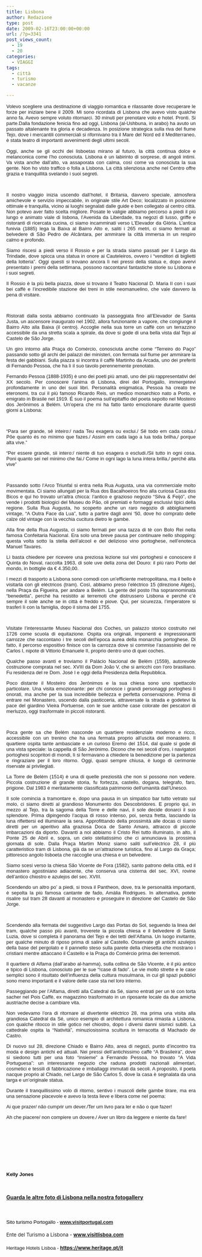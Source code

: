 ```yaml
---
title: Lisbona
author: Redazione
type: post
date: 2009-02-16T23:00:00+00:00
url: /?p=3341
post_views_count:
  - 19
  - 20
categories:
  - VIAGGI
tags:
  - città
  - turismo
  - vacanze

---
```

<p style="text&#45;align: justify; ">
  <font face="Arial, sans&#45;serif"><font size="2">Volevo scegliere una destinazione di viaggio romantica e rilassante dove recuperare le forze per iniziare bene il 2009. Mi sono ricordata di Lisbona che avevo visto qualche anno fa. Avevo sempre voluto ritornarci. 30 minuti per prenotare volo e hotel. Pronti. Si parte.</font></font><font face="Tahoma, sans&#45;serif"><font size="2"><font face="Arial, sans&#45;serif"><font size="2"><font face="Tahoma, sans&#45;serif"><font size="2">Dalla fondazione fenicia fino ad oggi, Lisbona (al&#45;Ushbuna, in arabo) ha avuto un passato altalenante tra gloria e decadenza. In posizione strategica sulla riva del fiume Tejo, dove i mercantili commerciali si rifornivano tra il Mare del Nord ed il Mediterraneo, &egrave; stata teatro di importanti avvenimenti degli ultimi secoli.</font></font></font></font><font face="Arial, sans&#45;serif"><font size="2"> </font></font></font></font>
</p>

<font face="Tahoma, sans&#45;serif"><font size="2"><font face="Arial, sans&#45;serif"><font size="2"> </font></font></font></font>

<font face="Tahoma, sans&#45;serif"><font size="2"><font face="Arial, sans&#45;serif"><font size="2"> </font></font></font></font>

<font face="Tahoma, sans&#45;serif"><font size="2"><font face="Arial, sans&#45;serif"><font size="2"> </font></font></font></font>

<font face="Tahoma, sans&#45;serif"><font size="2"><font face="Arial, sans&#45;serif"><font size="2"> </font></font></font></font>

<font face="Tahoma, sans&#45;serif"><font size="2"><font face="Arial, sans&#45;serif"><font size="2"> </font></font></font></font>

<font face="Tahoma, sans&#45;serif"><font size="2"><font face="Arial, sans&#45;serif"><font size="2"> </font></font></font></font>

<font face="Tahoma, sans&#45;serif"><font size="2"><font face="Arial, sans&#45;serif"><font size="2"> </font></font></font></font>

<font face="Tahoma, sans&#45;serif"><font size="2"><font face="Arial, sans&#45;serif"><font size="2"> </font></font></font></font>

<font face="Tahoma, sans&#45;serif"><font size="2"><font face="Arial, sans&#45;serif"><font size="2"> </font></font></font></font>

<font face="Tahoma, sans&#45;serif"><font size="2"><font face="Arial, sans&#45;serif"><font size="2"> </font></font></font></font>

<font face="Tahoma, sans&#45;serif"><font size="2"><font face="Arial, sans&#45;serif"><font size="2"></p> 

<p style="margin&#45;bottom: 0cm" align="justify">
  <font face="Tahoma, sans&#45;serif"><font size="2">Oggi, anche se gli occhi dei lisboetas mirano al futuro, la citt&agrave; continua dolce e melanconica come l&rsquo;ho conosciuta. </font></font><font face="Tahoma, sans&#45;serif"><font size="2">Lisbona &egrave; un labirinto di sorprese, di angoli intimi. Va vista anche dall&rsquo;alto, va assaporata con calma, cos&igrave; come va conosciuta la sua gente. Non ho visto traffico o folla a Lisbona. La citt&agrave; silenziosa anche nel Centro offre grazia e tranquillit&agrave; svelando i suoi segreti.</font></font>
</p>

<p style="margin&#45;bottom: 0cm" align="justify">
  &nbsp;
</p>

<p style="margin&#45;bottom: 0cm" align="justify">
  <font face="Tahoma, sans&#45;serif"><font size="2">Il nostro viaggio inizia uscendo dall&rsquo;hotel, il Britania, davvero speciale, atmosfera amichevole e servizio impeccabile, in originale stile Art Deco; localizzato in posizione ottimale e tranquilla, vicino ai luoghi segnalati dalle guide e ben collegato al centro citt&agrave;. Non potevo aver fatto scelta migliore. Posate le valigie abbiamo percorso a piedi il pi&ugrave; lungo e animato viale di lisbona, l&rsquo;Avenida da Liberdade, tra negozi di lusso, griffe e ristoranti di ricercata cucina, ci siamo incamminati verso L&rsquo;Elevador da Gl&oacute;ria. L&rsquo;antica funivia (1885) lega la Baixa al Bairro Alto e, saliti i 265 metri, ci siamo fermati al belvedere di S&atilde;o Pedro de Alc&acirc;ntara, per ammirare la citt&agrave; immersa in un respiro calmo e profondo. </font></font>
</p>

<p style="margin&#45;bottom: 0cm" align="justify">
  <font face="Tahoma, sans&#45;serif"><font size="2">Siamo riscesi a piedi verso il Rossio e per la strada siamo passati per il Largo da Trindade, dove spicca una statua in onore ai Cauteleiros, ovvero i &ldquo;venditori di biglietti della lotteria&rdquo;. Oggi questi si trovano ancora l&igrave; nei pressi della statua e, dopo avervi presentato i premi della settimana, possono raccontarvi fantastiche storie su Lisbona e i suoi segreti.</font></font>
</p>

<p style="margin&#45;bottom: 0cm" align="justify">
  <font face="Tahoma, sans&#45;serif"><font size="2">Il Rossio &egrave; la pi&ugrave; bella piazza, dove si trovano il Teatro Nacional D. Maria II con i suoi bei caff&egrave; e l&rsquo;incredibile stazione dei treni in stile neomanuelino, che vale davvero la pena di visitare. </font></font>
</p>

<p style="margin&#45;bottom: 0cm" align="justify">
  &nbsp;
</p>

<p style="margin&#45;bottom: 0cm" align="justify">
  <font face="Tahoma, sans&#45;serif"><font size="2">Ristorati dalla sosta abbiamo continuato la passeggiata fino all&rsquo;Elevador de Santa Justa, un ascensore inaugurato nel 1902, allora funzionante a vapore, che congiunge il Bairro Alto alla Baixa (il centro). Accoglie nella sua torre un caff&egrave; con un terrazzino accessibile da una stretta scala a spirale, da dove si gode di una bella vista dal Tejo al Castelo de S&atilde;o Jorge.</font></font>
</p>

<p style="margin&#45;bottom: 0cm" align="justify">
  <font face="Tahoma, sans&#45;serif"><font size="2">Un giro intorno alla Pra&ccedil;a do Com&eacute;rcio, conosciuta anche come &ldquo;Terreiro do Pa&ccedil;o&rdquo; passando sotto gli archi dei palazzi dei ministeri, con fermata sul fiume per ammirare la festa dei gabbiani. Sulla piazza si incontra il caff&egrave; Martinho da Arcada, uno dei preferiti di Fernando Pessoa, che ha l&igrave; il suo tavolo perennemente prenotato.</font></font>
</p>

<p style="margin&#45;bottom: 0cm" align="justify">
  <font face="Tahoma, sans&#45;serif"><font size="2">Fernando Pessoa (1888&#45;1935) &egrave; uno dei poeti pi&ugrave; amati, uno dei pi&ugrave; rappresentativi del XX secolo. Per conoscere l&rsquo;anima di Lisbona, direi del Portogallo, immergetevi profondamente in uno dei suoi libri. Personalit&agrave; enigmatica, Pessoa ha creato tre eteronomi, tra cui il pi&ugrave; famoso Ricardo Reis, un medico monarchico nato a Porto, e emigrato in Brasile nel 1919. &Eacute; suo il poema sull&rsquo;epitaffio del poeta sepolto nel Mosteiro dos Jer&ocirc;nimos a Bel&eacute;m. Un&rsquo;opera che mi ha fatto tanto emozionare durante questi giorni a Lisbona:</font></font>
</p>

<p style="margin&#45;bottom: 0cm" align="justify">
  &nbsp;
</p>

<p style="margin&#45;bottom: 0cm" align="justify">
  &ldquo;<font face="Tahoma, sans&#45;serif"><font size="2"><span>Para ser grande, s&ecirc; inteiro:/ nada Teu exagera ou exclui./ </span>S&ecirc; todo em cada coisa./ P&otilde;e quanto &eacute;s no m&iacute;nimo que fazes./ Assim em cada lago a lua toda brilha,/ porque alta vive.&rdquo;</font></font>
</p>

<p style="margin&#45;bottom: 0cm" align="justify">
  &ldquo;<font face="Tahoma, sans&#45;serif"><font size="2">Per essere grande, sii intero:/ niente di tuo esagera o escludi./Sii tutto in ogni cosa. Poni quanto sei nel minimo che fai./ Come in ogni lago la luna intera brilla,/ perch&eacute; alta vive&rdquo;</font></font>
</p>

<p style="margin&#45;bottom: 0cm" align="justify">
  &nbsp;
</p>

<p style="margin&#45;bottom: 0cm" align="justify">
  <font face="Tahoma, sans&#45;serif"><font size="2">Passando sotto l&rsquo;Arco Triunfal si entra nella Rua Augusta, una via commerciale molto movimentata. Ci siamo allungati per la Rua dos Bacalhoeiros fino alla curiosa Casa dos Bicos e qui ho trovato un&rsquo;altra chicca: l&rsquo;antico e grazioso negozio &ldquo;Silva & Feij&oacute;&rdquo;, che vende i prodotti biologici del Museu do P&atilde;o, oli premiati e formaggi esclusivi tipici della regione. Sulla Rua Augusta, ho scoperto anche un raro negozio di abbigliamenti vintage, &ldquo;A Outra Face da Lua&rdquo;, tutto a partire dagli anni &lsquo;50, dove ho comprato delle calze old vintage con la vecchia cucitura dietro le gambe. </font></font>
</p>

<p style="margin&#45;bottom: 0cm" align="justify">
  <font face="Tahoma, sans&#45;serif"><font size="2">Alla fine della Rua Augusta, ci siamo fermati per una tazza di t&egrave; con Bolo Rei nella famosa Confeitaria Nacional. Era solo una breve pausa per continuare nello shopping: questa volta sotto la stella dell&rsquo;alcool e del delizioso vino portoghese, nell&rsquo;enoteca Manuel Tavares. </font></font>
</p>

<p style="margin&#45;bottom: 0cm" align="justify">
  <font face="Tahoma, sans&#45;serif"><font size="2">L&igrave; basta chiedere per ricevere una preziosa lezione sui vini portoghesi e conoscere il Quinta do Noval, raccolta 1963, di sole uve della zona del Douro: il pi&ugrave; raro Porto del mondo, in bottiglie da &euro; 4.350,00.</font></font>
</p>

<p style="margin&#45;bottom: 0cm" align="justify">
  <font face="Tahoma, sans&#45;serif"><font size="2">I mezzi di trasporto a Lisbona sono comodi con un&rsquo;efficiente metropolitana, ma il bello &egrave; visitarla con gli el&eacute;ctricos&nbsp;(tram). Cos&igrave;, abbiamo preso l&rsquo;el&eacute;ctrico 15 (direzione Alg&eacute;s), nella Pra&ccedil;a da Figueira, per andare a Bel&eacute;m. La gente del posto l&rsquo;ha soprannominata &ldquo;benedetta&rdquo;, perch&eacute; ha resistito ai terremoti che distrussero Lisbona e perch&eacute; c&rsquo;&egrave; sempre il sole anche se in citt&agrave; &egrave; freddo e piove. Qui, per sicurezza, l&rsquo;imperatore si trasfer&igrave; l&igrave; con la famiglia, dopo il sisma del 1755.</font></font>
</p>

<p style="margin&#45;bottom: 0cm" align="justify">
  &nbsp;
</p>

<p style="margin&#45;bottom: 0cm" align="justify">
  <font face="Tahoma, sans&#45;serif"><font size="2">Visitate l&rsquo;interessante Museu Nacional dos Coches, un palazzo storico costruito nel 1726 come scuola di equitazione. Ospita ora originali, imponenti e impressionanti carrozze che raccontano i tre secoli dell&rsquo;epoca aurea della monarchia portoghese. Di fatto, il percorso espositivo finisce con la carrozza dove si commise l&rsquo;assassinio del re Carlos I, nipote di Vittorio Emanuele II, proprio dentro uno di quei coches.</font></font>
</p>

<p style="margin&#45;bottom: 0cm" align="justify">
  <font face="Tahoma, sans&#45;serif"><font size="2">Qualche passo avanti e troviamo il Pal&aacute;cio Nacional de Bel&eacute;m (1559), autorevole costruzione comprata nel sec. XVIII da Dom Jo&atilde;o V, che si arricch&igrave; con l&rsquo;oro brasiliano. Fu residenza del re Dom. Jos&eacute; I e oggi della Presidenza della Repubblica.&nbsp;</font></font>
</p>

<p style="margin&#45;bottom: 0cm" align="justify">
  <font face="Tahoma, sans&#45;serif"><font size="2">Poco distante il Mosteiro dos Jer&oacute;nimos e la sua chiesa sono uno spettacolo particolare. Una visita emozionante: per chi conosce i grandi personaggi portoghesi l&igrave; onorati, ma anche per la sua incredibile bellezza e perfetta conservazione. Prima di entrare nel Monastero, uscendo dalla pasticceria, attraversate la strada e godetevi la pace del giardino Vieira Portuense, con le sue antiche case colorate dei pescatori di merluzzo, oggi trasformate in piccoli ristoranti. </font></font>
</p>

<p style="margin&#45;bottom: 0cm" align="justify">
  &nbsp;
</p>

<p style="margin&#45;bottom: 0cm" align="justify">
  <font face="Tahoma, sans&#45;serif"><font size="2">Poca gente sa che Bel&eacute;m nasconde un quartiere residenziale moderno e ricco, accessibile con un trenino che ha una fermata proprio all&rsquo;uscita del monastero. Il quartiere ospita tante ambasciate e un curioso Eremo del 1514, dal quale si gode di una vista speciale: la cappella di S&atilde;o Jer&ograve;nimo. Dicono che nei secoli d&rsquo;oro, i navigatori portoghesi scopritori di mondi, l&igrave; si fermavano a chiedere la benedizione per la partenza e ringraziare per il loro ritorno. Oggi, quasi sempre chiusa, &egrave; luogo di cerimonie riservate ai privilegiati. </font></font>
</p>

<p style="margin&#45;bottom: 0cm" align="justify">
  <font face="Tahoma, sans&#45;serif"><font size="2">La Torre de Bel&eacute;m (1514) &egrave; una di quelle preziosit&agrave; che non si possono non vedere. Piccola costruzione di grande storia, fu fortezza, castello, dogana, telegrafo, faro, prigione. Dal 1983 &egrave; meritatamente classificata patrimonio dell&rsquo;umanit&agrave; dall&rsquo;Unesco. </font></font>
</p>

<p style="margin&#45;bottom: 0cm" align="justify">
  <font face="Tahoma, sans&#45;serif"><font size="2">Il sole comincia a tramontare e, dopo una pausa in un simpatico bar tutto vetrato sul molo, ci siamo diretti al grandioso Monumento dos Descobridores. E proprio qui, in mezzo al Tejo, tra la sagoma della Torre e delle navi, il sole decide donarci il suo splendore. Prima dipingendo l&rsquo;acqua di rosso intenso, poi, senza fretta, lasciando la luna riflettersi ed illuminare la sera. Approfittando della prossimit&agrave; alle docas ci siamo diretti per un aperitivo alla graziosa Doca de Santo Amaro, attracco di piccole imbarcazioni da diporto. Davanti a noi abbiamo il Cristo Rei tutto illuminato, in alto, il Ponte 25 de Abril e, sopra, un cielo stellatissimo che ci annunciava la prossima giornata di sole. Dalla Pra&ccedil;a Martim Moniz siamo saliti sull&rsquo;el&eacute;ctrico 28, il pi&ugrave; caratteristico tram di Lisbona, gi&agrave; da se un&rsquo;attrazione turistica, fino al Largo da Gra&ccedil;a; pittoresco angolo lisboeta che raccoglie una chiesa e un belvedere.</font></font>
</p>

<p style="margin&#45;bottom: 0cm" align="justify">
  <font face="Tahoma, sans&#45;serif"><font size="2">Siamo scesi verso la chiesa S&atilde;o Vicente de Fora (1582), santo patrono della citt&agrave;, ed il monastero agostiniano adiacente, che conserva una cisterna del sec. XVI, rovine dell&rsquo;antico chiostro e azulejos del sec. XVIII. </font></font>
</p>

<p style="margin&#45;bottom: 0cm" align="justify">
  <font face="Tahoma, sans&#45;serif"><font size="2">Scendendo un altro po&rsquo; a piedi, si trova il Pantheon, dove, tra le personalit&agrave; importanti, &egrave; sepolta la pi&ugrave; famosa cantante de fado, Am&aacute;lia Rodrigues. In alternativa, potete risalire sul tram 28 davanti al monastero e proseguire in direzione del Castelo de S&atilde;o Jorge.</font></font>
</p>

<p style="margin&#45;bottom: 0cm" align="justify">
  &nbsp;
</p>

<p style="margin&#45;bottom: 0cm" align="justify">
  <font face="Tahoma, sans&#45;serif"><font size="2">Scendendo alla fermata del suggestivo Largo das Portas do Sol, seguendo la linea del tram, qualche passo pi&ugrave; avanti, troverete la piccola chiesa e il belvedere di Santa Luzia, dove si completa il panorama del Tejo e dei tetti dell&rsquo;Alfama. Un luogo invitante, per qualche minuto di riposo prima di salire al Castello. Osservate gli antichi azulejos della base del pergolato e il pannello steso sulla parete della chiesetta che mostrano i cristiani mentre attaccano il Castello e la Pra&ccedil;a do Com&eacute;rcio prima dei terremoti. </font></font>
</p>

<p style="margin&#45;bottom: 0cm" align="justify">
  <font face="Tahoma, sans&#45;serif"><font size="2">Il quartiere di Alfama (dall&rsquo;arabo al&#45;hamma), sulla collina de S&atilde;o Vicente, &egrave; il pi&ugrave; antico e tipico di Lisbona, conosciuto per le sue &ldquo;!case di fado&rdquo;. Le vie molto strette e le case semplici sono il risultato dell&rsquo;influenza della cultura musulmana, in cui gli spazi pubblici sono meno importanti e il valore delle case sta nel loro interno.</font></font>
</p>

<p style="margin&#45;bottom: 0cm" align="justify">
  <font face="Tahoma, sans&#45;serif"><font size="2">Passeggiando per l&rsquo;Alfama, diretti alla Catedral da S&eacute;, siamo entrati per un t&egrave; con torta sacher nel Pois Caff&egrave;, ex magazzino trasformato in un riposante locale da due amiche austriache decise a cambiare vita. </font></font>
</p>

<p style="margin&#45;bottom: 0cm" align="justify">
  <font face="Tahoma, sans&#45;serif"><font size="2">Non vedevamo l&rsquo;ora di ritornare al divertente el&eacute;ctrico 28, ma prima una visita alla grandiosa Catedral da S&eacute;, unico esempio di architettura romanica rimasta a Lisbona, con qualche ritocco in stile gotico nel chiostro, dopo i diversi danni sismici subiti. La cattedrale ospita la &ldquo;Nativit&agrave;&rdquo;, minuziosissima scultura in terracotta di Machado de Castro.</font></font>
</p>

<p style="margin&#45;bottom: 0cm" align="justify">
  <font face="Tahoma, sans&#45;serif"><font size="2">Di nuovo sul 28, direzione Chiado e Bairro Alto, area di negozi, punto d&rsquo;incontro tra moda e design antichi ed attuali. Nei pressi dell&rsquo;antichissimo caff&egrave; &ldquo;A Brasileira&rdquo;, dove si siedono tutti per una foto &ldquo;insieme&rdquo; a Fernando Pessoa, ho trovato &ldquo;A Vida Portuguesa&rdquo;: un interessante negozio che raduna prodotti nazionali alimentari, cosmetici e tessili di fabbricazione e imballaggi immutati da secoli. A proposito, il poeta nacque proprio al Chiado, nel Largo de S&atilde;o Carlos 5, dove la casa &egrave; segnalata da una targa e un&rsquo;originale statua. </font></font>
</p>

<p style="margin&#45;bottom: 0cm" align="justify">
  <font face="Tahoma, sans&#45;serif"><font size="2">Durante il tranquillissimo volo di ritorno, sentivo i muscoli delle gambe tirare, ma era una sensazione piacevole e avevo la testa lieve e libera come nel poema:</font></font>
</p>

<p style="margin&#45;bottom: 0cm" align="justify">
  <font face="Tahoma, sans&#45;serif"><font size="2">Ai que prazer/ n&atilde;o cumprir um dever./Ter um livro para ler e n&atilde;o o que fazer!</font></font>
</p>

<p style="margin&#45;bottom: 0cm" align="justify">
  <font face="Tahoma, sans&#45;serif"><font size="2">Ah che piacere/ non compiere un dovere./ Aver un libro da leggere e niente da fare!</font></font>&nbsp;&nbsp;
</p>

<p>
  </font></font></font><br /> </font>
</p>

<p>
  &nbsp;
</p>

<p>
  &nbsp;
</p>

<p>
  &nbsp;
</p>

<p>
  <span style="font&#45;size: 10pt; font&#45;family: Tahoma"> </span>
</p>

<p style="margin&#45;bottom: 0cm" align="justify">
  <font color="#000000"><font face="Tahoma, sans&#45;serif"><font size="2"><strong>Kelly Jones</strong></font></font></font>
</p>

<p style="margin&#45;bottom: 0cm" align="justify">
  &nbsp;
</p>

<p style="margin&#45;bottom: 0cm" align="justify">
  <strong><font color="#000000"><a href="index.php?option=com_oziogallery&Itemid=166">Guarda le altre foto di Lisbona&nbsp;nella nostra fotogallery</a></font></strong>
</p>

<p style="margin&#45;bottom: 0cm" align="justify">
  &nbsp;
</p>

<p style="margin&#45;top: 0.49cm; margin&#45;bottom: 0.49cm" align="justify">
  <span style="font&#45;size: small; "><font color="#000000"><font face="Tahoma, sans&#45;serif">Sito turismo Portogallo &#45;&nbsp;</font></font></span><font color="#000000"><font face="Tahoma, sans&#45;serif"><font size="2"><a href="https://www.visitportugal.com/"><span style="font&#45;size: small; "><strong>www.visitportugal.com</strong></span></a></font></font></font>
</p>

<p style="margin&#45;top: 0.49cm; margin&#45;bottom: 0.49cm" align="justify">
  <span style="font&#45;size: small; ">Ente del Turismo a Lisbona &#45;&nbsp;</span><strong><a href="https://www.visitlisboa.com/"><span style="font&#45;size: small; ">www.visitlisboa.com</span></a></strong>
</p>

<p style="margin&#45;bottom: 0cm" align="justify">
  <span style="font&#45;size: small; "><font face="Arial, sans&#45;serif">Heritage Hotels Lisboa &#45;</font><strong><font face="Arial, sans&#45;serif">&nbsp;</font></strong></span><a href="https://www.heritage.pt/it"><span style="font&#45;size: small; "><strong>https://www.heritage.pt/it</strong></span></a>
</p>

<p style="margin&#45;bottom: 0cm" align="justify">
  &nbsp;
</p>

<p style="margin&#45;bottom: 0cm" align="justify">
  &nbsp;
</p>

<p>
  &nbsp;
</p>

<p>
  &nbsp;
</p>